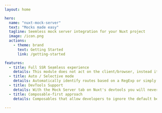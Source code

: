```yaml
---
layout: home

hero:
  name: "nuxt-mock-server"
  text: "Mocks made easy"
  tagline: Seemless mock server integration for your Nuxt project
  image: /icon.png
  actions:
    - theme: brand
      text: Getting Started
      link: /getting-started

features:
  - title: Full SSR Seamless experience
    details: This module does not act on the client/browser, instead it's the routes that are mocked, just like if they were permanently and timelessly cached
  - title: Auto / Selective mode
    details: Automatically identify routes based on a RegExp or simply use the selective mode where the developer has full control on which routes are to be considered.
  - title: DevTools Support
    details: With the Mock Server tab on Nuxt's devtools you will never loose track of which group of mocks (Presets) you are looking at.
  - title: Composable-first approach
    details: Composables that allow developers to ignore the default behaviour of nuxt-mock-server and instead dictate where, what and when the mocking actions will be taken.

---
```

